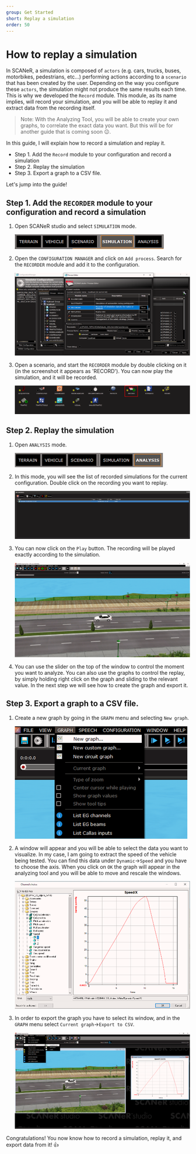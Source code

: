 ```yaml
---
group: Get Started
short: Replay a simulation
order: 50
---
```


# How to replay a simulation

In SCANeR, a simulation is composed of `actors` (e.g. cars, trucks, buses, motorbikes, pedestrians, etc...) performing actions according to a `scenario` that has been created by the user. Depending on the way you configure these `actors`, the simulation might not produce the same results each time. This is why we developed the `Record` module. This module, as its name implies, will record your simulation, and you will be able to replay it and extract data from the recording itself.

> Note: With the Analyzing Tool, you will be able to create your own graphs, to correlate the exact data you want. But this will be for another guide that is coming soon 😉.

In this guide, I will explain how to record a simulation and replay it.

- Step 1. Add the `Record` module to your configuration and record a simulation
- Step 2. Replay the simulation
- Step 3. Export a graph to a CSV file.

Let's jump into the guide!

## Step 1. Add the `RECORDER` module to your configuration and record a simulation

1. Open SCANeR studio and select `SIMULATION` mode.

   ![Simulation mode](./assets/Simulation_Mode.png)

2. Open the `CONFIGURATION MANAGER` and click on `Add process`. Search for the `RECORDER` module and add it to the configuration.

   ![Add recorder](./assets/Add_Recorder.png)

3. Open a scenario, and start the `RECORDER` module by double clicking on it (in the screenshot it appears as 'RECORD'). You can now play the simulation, and it will be recorded.

   ![Start recorder](./assets/Start_Recorder.png)

## Step 2. Replay the simulation

1. Open `ANALYSIS` mode.

   ![Analysis mode](./assets/Analysis_Mode.png)

2. In this mode, you will see the list of recorded simulations for the current configuration. Double click on the recording you want to replay.

   ![Add recorder](./assets/Recordings.png)

3. You can now click on the `Play` button. The recording will be played exactly according to the simulation.

   ![Play recorded simulation](./assets/Play_Record.png)

4. You can use the slider on the top of the window to control the moment you want to analyze. You can also use the graphs to control the replay, by simply holding right click on the graph and sliding to the relevant value. In the next step we will see how to create the graph and export it.

## Step 3. Export a graph to a CSV file.

1. Create a new graph by going in the `GRAPH` menu and selecting `New graph`.

   ![New graph menu](./assets/New_Graph.png)

2. A window will appear and you will be able to select the data you want to visualize. In my case, I am going to extract the speed of the vehicle being tested. You can find this data under `Dynamic`->`Speed` and you have to choose the axis. When you click on `OK` the graph will appear in the analyzing tool and you will be able to move and rescale the windows.

   ![Speed graph](./assets/Speed_Graph.png)

3. In order to export the graph you have to select its window, and in the `GRAPH` menu select `Current graph`->`Export to CSV`.

   ![Export graph](./assets/Export_Graph.png)

Congratulations! You now know how to record a simulation, replay it, and export data from it! 👍

